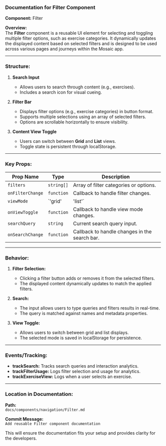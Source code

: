 ### Documentation for Filter Component

**Component:** Filter

**Overview:**  
The **Filter** component is a reusable UI element for selecting and toggling multiple filter options, such as exercise categories. It dynamically updates the displayed content based on selected filters and is designed to be used across various pages and journeys within the Mosaic app.

---

### **Structure:**

1. **Search Input**  
   - Allows users to search through content (e.g., exercises).
   - Includes a search icon for visual cueing.

2. **Filter Bar**  
   - Displays filter options (e.g., exercise categories) in button format.
   - Supports multiple selections using an array of selected filters.
   - Options are scrollable horizontally to ensure visibility.

3. **Content View Toggle**  
   - Users can switch between **Grid** and **List** views.
   - Toggle state is persistent through localStorage.

---

### **Key Props:**

| Prop Name         | Type            | Description                                   |
|-------------------|-----------------|-----------------------------------------------|
| `filters`         | `string[]`      | Array of filter categories or options.        |
| `onFilterChange`  | `function`      | Callback to handle filter changes.            |
| `viewMode`        | `'grid' | 'list'` | Toggles between grid or list view modes.      |
| `onViewToggle`    | `function`      | Callback to handle view mode changes.         |
| `searchQuery`     | `string`        | Current search query input.                   |
| `onSearchChange`  | `function`      | Callback to handle changes in the search bar. |

---

### **Behavior:**

1. **Filter Selection:**  
   - Clicking a filter button adds or removes it from the selected filters.
   - The displayed content dynamically updates to match the applied filters.

2. **Search:**  
   - The input allows users to type queries and filters results in real-time.
   - The query is matched against names and metadata properties.

3. **View Toggle:**  
   - Allows users to switch between grid and list displays.
   - The selected mode is saved in localStorage for persistence.

---

### **Events/Tracking:**  
- **trackSearch:** Tracks search queries and interaction analytics.
- **trackFilterUsage:** Logs filter selection and usage for analytics.
- **trackExerciseView:** Logs when a user selects an exercise.

---

### **Location in Documentation:**  
**Path:**  
`docs/components/navigation/Filter.md`

**Commit Message:**  
`Add reusable Filter component documentation`

This will ensure the documentation fits your setup and provides clarity for the developers.
